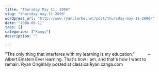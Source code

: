 ```yaml
---
title: "Thursday May 11, 2006"
slug: "thursday-may-11-2006"
wordpress_url: "http://www.ryanclarke.net/post/thursday-may-11-2006/"
date: "2006-05-11"
tags: []
categories: ["Xanga"]
description: ""

---
```


"The only thing that interferes with my learning is my education."
          \~ Albert Einstein
Ever learning. That's how I am, and that's how I want to remain.
Ryan
Originally posted at classicalRyan.xanga.com
